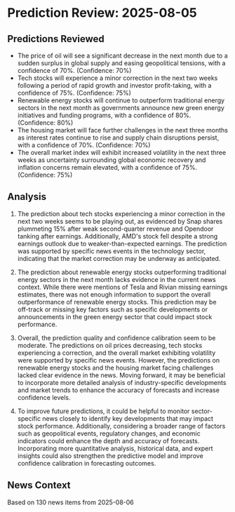 # Prediction Review: 2025-08-05

## Predictions Reviewed

- The price of oil will see a significant decrease in the next month due to a sudden surplus in global supply and easing geopolitical tensions, with a confidence of 70%. (Confidence: 70%)
- Tech stocks will experience a minor correction in the next two weeks following a period of rapid growth and investor profit-taking, with a confidence of 75%. (Confidence: 75%)
- Renewable energy stocks will continue to outperform traditional energy sectors in the next month as governments announce new green energy initiatives and funding programs, with a confidence of 80%. (Confidence: 80%)
- The housing market will face further challenges in the next three months as interest rates continue to rise and supply chain disruptions persist, with a confidence of 70%. (Confidence: 70%)
- The overall market index will exhibit increased volatility in the next three weeks as uncertainty surrounding global economic recovery and inflation concerns remain elevated, with a confidence of 75%. (Confidence: 75%)

## Analysis

1. The prediction about tech stocks experiencing a minor correction in the next two weeks seems to be playing out, as evidenced by Snap shares plummeting 15% after weak second-quarter revenue and Opendoor tanking after earnings. Additionally, AMD's stock fell despite a strong earnings outlook due to weaker-than-expected earnings. The prediction was supported by specific news events in the technology sector, indicating that the market correction may be underway as anticipated.

2. The prediction about renewable energy stocks outperforming traditional energy sectors in the next month lacks evidence in the current news context. While there were mentions of Tesla and Rivian missing earnings estimates, there was not enough information to support the overall outperformance of renewable energy stocks. This prediction may be off-track or missing key factors such as specific developments or announcements in the green energy sector that could impact stock performance.

3. Overall, the prediction quality and confidence calibration seem to be moderate. The predictions on oil prices decreasing, tech stocks experiencing a correction, and the overall market exhibiting volatility were supported by specific news events. However, the predictions on renewable energy stocks and the housing market facing challenges lacked clear evidence in the news. Moving forward, it may be beneficial to incorporate more detailed analysis of industry-specific developments and market trends to enhance the accuracy of forecasts and increase confidence levels.

4. To improve future predictions, it could be helpful to monitor sector-specific news closely to identify key developments that may impact stock performance. Additionally, considering a broader range of factors such as geopolitical events, regulatory changes, and economic indicators could enhance the depth and accuracy of forecasts. Incorporating more quantitative analysis, historical data, and expert insights could also strengthen the predictive model and improve confidence calibration in forecasting outcomes.

## News Context

Based on 130 news items from 2025-08-06

